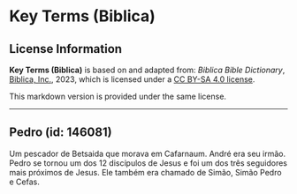 # Key Terms (Biblica)

## License Information

**Key Terms (Biblica)** is based on and adapted from: _Biblica Bible Dictionary_, [Biblica, Inc.](https://www.biblica.com/), 2023, which is licensed under a [CC BY-SA 4.0 license](https://creativecommons.org/licenses/by-sa/4.0/legalcode.en).

This markdown version is provided under the same license.



--------------------------------

## Pedro (id: 146081)

Um pescador de Betsaida que morava em Cafarnaum. André era seu irmão. Pedro se tornou um dos 12 discípulos de Jesus e foi um dos três seguidores mais próximos de Jesus. Ele também era chamado de Simão, Simão Pedro e Cefas.


